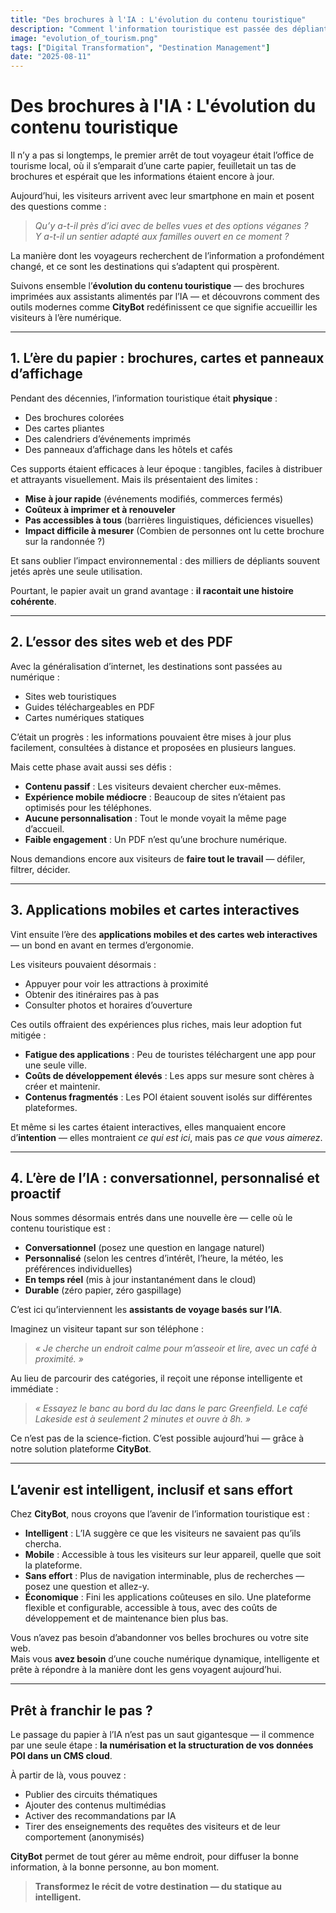 ```yaml
---
title: "Des brochures à l'IA : L'évolution du contenu touristique"
description: "Comment l'information touristique est passée des dépliants papier aux assistants intelligents basés sur l'IA – et ce que cela signifie pour votre destination."
image: "evolution_of_tourism.png"
tags: ["Digital Transformation", "Destination Management"]
date: "2025-08-11"
---
```


# Des brochures à l'IA : L'évolution du contenu touristique

Il n’y a pas si longtemps, le premier arrêt de tout voyageur était l’office de tourisme local, où il s’emparait d’une carte papier, feuilletait un tas de brochures et espérait que les informations étaient encore à jour.

Aujourd’hui, les visiteurs arrivent avec leur smartphone en main et posent des questions comme :

> *Qu’y a-t-il près d’ici avec de belles vues et des options véganes ?*  
> *Y a-t-il un sentier adapté aux familles ouvert en ce moment ?*

La manière dont les voyageurs recherchent de l’information a profondément changé, et ce sont les destinations qui s’adaptent qui prospèrent.

Suivons ensemble l’**évolution du contenu touristique** — des brochures imprimées aux assistants alimentés par l’IA — et découvrons comment des outils modernes comme **CityBot** redéfinissent ce que signifie accueillir les visiteurs à l’ère numérique.

---

## 1. L’ère du papier : brochures, cartes et panneaux d’affichage

Pendant des décennies, l’information touristique était **physique** :
- Des brochures colorées
- Des cartes pliantes
- Des calendriers d’événements imprimés
- Des panneaux d’affichage dans les hôtels et cafés

Ces supports étaient efficaces à leur époque : tangibles, faciles à distribuer et attrayants visuellement. Mais ils présentaient des limites :
- **Mise à jour rapide** (événements modifiés, commerces fermés)
- **Coûteux à imprimer et à renouveler**
- **Pas accessibles à tous** (barrières linguistiques, déficiences visuelles)
- **Impact difficile à mesurer** (Combien de personnes ont lu cette brochure sur la randonnée ?)

Et sans oublier l’impact environnemental : des milliers de dépliants souvent jetés après une seule utilisation.

Pourtant, le papier avait un grand avantage : **il racontait une histoire cohérente**.

---

## 2. L’essor des sites web et des PDF

Avec la généralisation d’internet, les destinations sont passées au numérique :
- Sites web touristiques
- Guides téléchargeables en PDF
- Cartes numériques statiques

C’était un progrès : les informations pouvaient être mises à jour plus facilement, consultées à distance et proposées en plusieurs langues.

Mais cette phase avait aussi ses défis :
- **Contenu passif** : Les visiteurs devaient chercher eux-mêmes.
- **Expérience mobile médiocre** : Beaucoup de sites n’étaient pas optimisés pour les téléphones.
- **Aucune personnalisation** : Tout le monde voyait la même page d’accueil.
- **Faible engagement** : Un PDF n’est qu’une brochure numérique.

Nous demandions encore aux visiteurs de **faire tout le travail** — défiler, filtrer, décider.

---

## 3. Applications mobiles et cartes interactives

Vint ensuite l’ère des **applications mobiles et des cartes web interactives** — un bond en avant en termes d’ergonomie.

Les visiteurs pouvaient désormais :
- Appuyer pour voir les attractions à proximité
- Obtenir des itinéraires pas à pas
- Consulter photos et horaires d’ouverture

Ces outils offraient des expériences plus riches, mais leur adoption fut mitigée :
- **Fatigue des applications** : Peu de touristes téléchargent une app pour une seule ville.
- **Coûts de développement élevés** : Les apps sur mesure sont chères à créer et maintenir.
- **Contenus fragmentés** : Les POI étaient souvent isolés sur différentes plateformes.

Et même si les cartes étaient interactives, elles manquaient encore d’**intention** — elles montraient *ce qui est ici*, mais pas *ce que vous aimerez*.

---

## 4. L’ère de l’IA : conversationnel, personnalisé et proactif

Nous sommes désormais entrés dans une nouvelle ère — celle où le contenu touristique est :
- **Conversationnel** (posez une question en langage naturel)
- **Personnalisé** (selon les centres d’intérêt, l’heure, la météo, les préférences individuelles)
- **En temps réel** (mis à jour instantanément dans le cloud)
- **Durable** (zéro papier, zéro gaspillage)

C’est ici qu’interviennent les **assistants de voyage basés sur l’IA**.

Imaginez un visiteur tapant sur son téléphone :
> *« Je cherche un endroit calme pour m’asseoir et lire, avec un café à proximité. »*

Au lieu de parcourir des catégories, il reçoit une réponse intelligente et immédiate :
> *« Essayez le banc au bord du lac dans le parc Greenfield. Le café Lakeside est à seulement 2 minutes et ouvre à 8h. »*

Ce n’est pas de la science-fiction. C’est possible aujourd’hui — grâce à notre solution plateforme **CityBot**.

---

## L’avenir est intelligent, inclusif et sans effort

Chez **CityBot**, nous croyons que l’avenir de l’information touristique est :
- **Intelligent** : L’IA suggère ce que les visiteurs ne savaient pas qu’ils chercha.
- **Mobile** : Accessible à tous les visiteurs sur leur appareil, quelle que soit la plateforme.
- **Sans effort** : Plus de navigation interminable, plus de recherches — posez une question et allez-y.
- **Économique** : Fini les applications coûteuses en silo. Une plateforme flexible et configurable, accessible à tous, avec des coûts de développement et de maintenance bien plus bas.

Vous n’avez pas besoin d’abandonner vos belles brochures ou votre site web.  
Mais vous **avez besoin** d’une couche numérique dynamique, intelligente et prête à répondre à la manière dont les gens voyagent aujourd’hui.

---

## Prêt à franchir le pas ?

Le passage du papier à l’IA n’est pas un saut gigantesque — il commence par une seule étape : **la numérisation et la structuration de vos données POI dans un CMS cloud**.

À partir de là, vous pouvez :
- Publier des circuits thématiques
- Ajouter des contenus multimédias
- Activer des recommandations par IA
- Tirer des enseignements des requêtes des visiteurs et de leur comportement (anonymisés)

**CityBot** permet de tout gérer au même endroit, pour diffuser la bonne information, à la bonne personne, au bon moment.

> **Transformez le récit de votre destination — du statique au intelligent.**